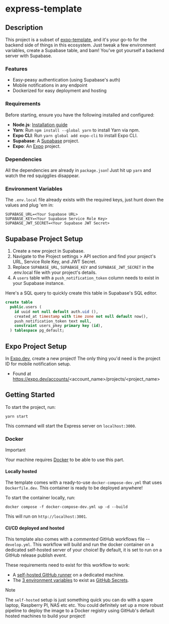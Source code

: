 # express-template

## Description

This project is a subset of [expo-template](https://github.com/EricAgnitsch/expo-template), and it's your go-to for the
backend side of things in this ecosystem. Just tweak a few environment variables, create a Supabase table, and bam!
You've got yourself a backend server with Supabase.

### Features

- Easy-peasy authentication (using Supabase's auth)
- Mobile notifications in any endpoint
- Dockerized for easy deployment and hosting

### Requirements

Before starting, ensure you have the following installed and configured:

- **Node.js**: [Installation guide](https://nodejs.org/en/download/)
- **Yarn**: Run `npm install --global yarn` to install Yarn via npm.
- **Expo CLI**: Run `yarn global add expo-cli` to install Expo CLI.
- **Supabase**: A [Supabase](https://supabase.com/) project.
- **Expo**: An [Expo](https://expo.dev/) project.

### Dependencies

All the dependencies are already in `package.json`! Just hit up `yarn` and watch the red squigglies disappear.

### Environment Variables

The `.env.local` file already exists with the required keys, just hunt down the values and plug 'em in:

```
SUPABASE_URL=<Your Supabase URL>
SUPABASE_KEY=<Your Supabase Service Role Key>
SUPABASE_JWT_SECRET=<Your Supabase JWT Secret>
```

## Supabase Project Setup

1. Create a new project in Supabase.
2. Navigate to the Project settings > API section and find your project's URL, Service Role Key, and JWT Secret.
3. Replace `SUPABASE_URL`, `SUPABASE_KEY` and `SUPABASE_JWT_SECRET` in the .env.local file with your project's details.
4. A `users` table with a `push_notification_token` column needs to exist in your Supabase instance.

Here's a SQL query to quickly create this table in Supabase's SQL editor.

```sql
create table
  public.users (
    id uuid not null default auth.uid (),
    created_at timestamp with time zone not null default now(),
    push_notification_token text null,
    constraint users_pkey primary key (id),
  ) tablespace pg_default;
```

## Expo Project Setup

In [Expo.dev](https://expo.dev/), create a new project! The only thing you'd need is the project ID for mobile
notification setup.

- Found at https://expo.dev/accounts/<account_name>/projects/<project_name>

## Getting Started

To start the project, run:

```
yarn start
```

This command will start the Express server on `localhost:3000`.

### Docker

> [!IMPORTANT]
> Your machine requires [Docker](https://www.docker.com/get-started/) to be able to use this part.

#### Locally hosted

The template comes with a ready-to-use `docker-compose-dev.yml` that uses `Dockerfile.dev`. This container is ready to
be deployed anywhere!

To start the container locally, run:

```
docker compose -f docker-compose-dev.yml up -d --build
```

This will run on `http://localhost:3001`.

#### CI/CD deployed and hosted

This template also comes with a *commented* GitHub workflows file -- `develop.yml`. This workflow will build and run the
docker container on a dedicated self-hosted server of your choice! By default, it is set to run on a GitHub release
publish event.

These requirements need to exist for this workflow to work:

- A [self-hosted GitHub runner](https://docs.github.com/en/actions/hosting-your-own-runners/managing-self-hosted-runners/adding-self-hosted-runners#adding-a-self-hosted-runner-to-a-repository)
on a dedicated machine.
- The [3 environment variables](#environment-variables) to exist
  as [GitHub Secrets](https://docs.github.com/en/actions/security-guides/using-secrets-in-github-actions).

> [!NOTE]
> The `self-hosted` setup is just something quick you can do with a spare laptop, Raspberry PI, NAS etc etc. You could
> definitely set up a more robust pipeline to deploy the image to a Docker registry using GitHub's default hosted
> machines
> to build your project! 